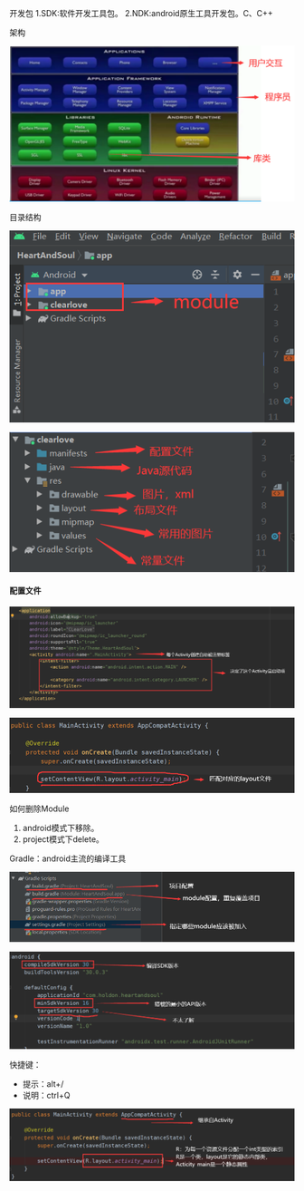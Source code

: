 开发包
	1.SDK:软件开发工具包。
	2.NDK:android原生工具开发包。C、C++

架构

![image-20210430160844061](image/image-20210430160844061.png)

目录结构

![image-20210501123507195](image/image-20210501123507195.png)

![image-20210501123729594](image/image-20210501123729594.png)

#### 配置文件

![image-20210501125718335](image/image-20210501125718335.png)

![image-20210501125918752](image/image-20210501125918752.png)

如何删除Module

1. android模式下移除。
2. project模式下delete。

Gradle：android主流的编译工具

![image-20210501130737973](image/image-20210501130737973.png)

![image-20210501132338369](image/image-20210501132338369.png)

快捷键：

- 提示：alt+/
- 说明：ctrl+Q

![image-20210502102451734](image/image-20210502102451734.png)

